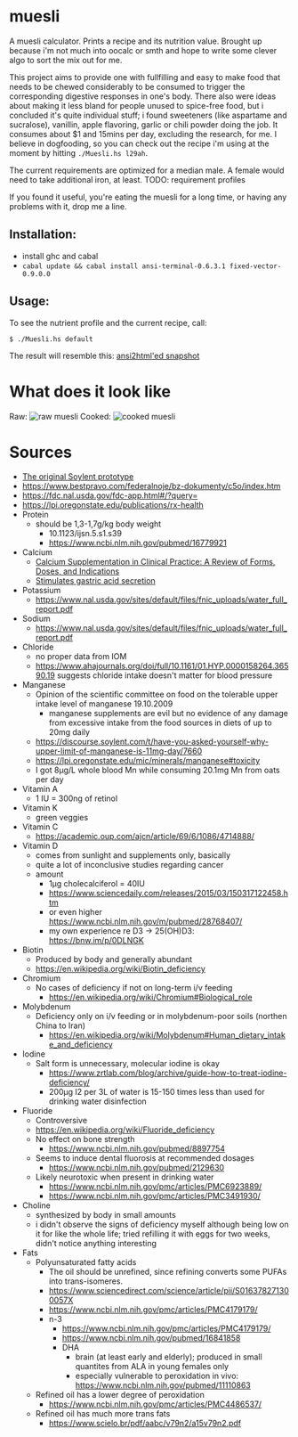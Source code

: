 # muesli

A muesli calculator. Prints a recipe and its nutrition value. Brought up because i'm not much into oocalc or smth and hope to write some clever algo to sort the mix out for me.

This project aims to provide one with fullfilling and easy to make food that needs to be chewed considerably to be consumed to trigger the corresponding digestive responses in one's body. There also were ideas about making it less bland for people unused to spice-free food, but i concluded it's quite individual stuff; i found sweeteners (like aspartame and sucralose), vanillin, apple flavoring, garlic or chili powder doing the job. It consumes about $1 and 15mins per day, excluding the research, for me. I believe in dogfooding, so you can check out the recipe i'm using at the moment by hitting `./Muesli.hs l29ah`.

The current requirements are optimized for a median male. A female would need to take additional iron, at least. TODO: requirement profiles

If you found it useful, you're eating the muesli for a long time, or having any problems with it, drop me a line.

## Installation:

* install ghc and cabal
* `cabal update && cabal install ansi-terminal-0.6.3.1 fixed-vector-0.9.0.0`

## Usage:

To see the nutrient profile and the current recipe, call:


```
$ ./Muesli.hs default
```

The result will resemble this: [ansi2html'ed snapshot](http://muesli.l29ah.blasux.ru/muesli-dump.html)

# What does it look like

Raw:
![raw muesli](https://dump.bitcheese.net/files/syjinyr/a.jpeg)
Cooked:
![cooked muesli](https://dump.bitcheese.net/files/wucurif/b.jpeg)

# Sources
* [The original Soylent prototype](https://web.archive.org/web/20170305070025/http://robrhinehart.com/?p=424)
* https://www.bestpravo.com/federalnoje/bz-dokumenty/c5o/index.htm
* https://fdc.nal.usda.gov/fdc-app.html#/?query=
* https://lpi.oregonstate.edu/publications/rx-health
* Protein
  * should be 1,3-1,7g/kg body weight
    * 10.1123/ijsn.5.s1.s39
    * https://www.ncbi.nlm.nih.gov/pubmed/16779921
* Calcium
  * [Calcium Supplementation in Clinical Practice: A Review of Forms, Doses, and Indications](https://onlinelibrary.wiley.com/doi/full/10.1177/0115426507022003286)
  * [Stimulates gastric acid secretion](https://www.ncbi.nlm.nih.gov/pmc/articles/PMC1411522/)
* Potassium
  * https://www.nal.usda.gov/sites/default/files/fnic_uploads/water_full_report.pdf
* Sodium
  * https://www.nal.usda.gov/sites/default/files/fnic_uploads/water_full_report.pdf
* Chloride
  * no proper data from IOM
  * https://www.ahajournals.org/doi/full/10.1161/01.HYP.0000158264.36590.19 suggests chloride intake doesn't matter for blood pressure
* Manganese
  * Opinion of the scientific committee on food on the tolerable upper intake level of manganese 19.10.2009
    * manganese supplements are evil but no evidence of any damage from excessive intake from the food sources in diets of up to 20mg daily
  * https://discourse.soylent.com/t/have-you-asked-yourself-why-upper-limit-of-manganese-is-11mg-day/7660
  * https://lpi.oregonstate.edu/mic/minerals/manganese#toxicity
  * I got 8µg/L whole blood Mn while consuming 20.1mg Mn from oats per day
* Vitamin A
  * 1 IU = 300ng of retinol
* Vitamin K
  * green veggies
* Vitamin C
  * https://academic.oup.com/ajcn/article/69/6/1086/4714888/
* Vitamin D
  * comes from sunlight and supplements only, basically
  * quite a lot of inconclusive studies regarding cancer
  * amount
    * 1µg cholecalciferol = 40IU
    * https://www.sciencedaily.com/releases/2015/03/150317122458.htm
    * or even higher https://www.ncbi.nlm.nih.gov/m/pubmed/28768407/
    * my own experience re D3 -> 25(OH)D3: https://bnw.im/p/0DLNGK
* Biotin
  * Produced by body and generally abundant
  * https://en.wikipedia.org/wiki/Biotin_deficiency
* Chromium
  * No cases of deficiency if not on long-term i/v feeding
    * https://en.wikipedia.org/wiki/Chromium#Biological_role
* Molybdenum
  * Deficiency only on i/v feeding or in molybdenum-poor soils (northen China to Iran)
    * https://en.wikipedia.org/wiki/Molybdenum#Human_dietary_intake_and_deficiency
* Iodine
  * Salt form is unnecessary, molecular iodine is okay
    * https://www.zrtlab.com/blog/archive/guide-how-to-treat-iodine-deficiency/
    * 200µg I2 per 3L of water is 15-150 times less than used for drinking water disinfection
* Fluoride
  * Controversive
  * https://en.wikipedia.org/wiki/Fluoride_deficiency
  * No effect on bone strength
    * https://www.ncbi.nlm.nih.gov/pubmed/8897754
  * Seems to induce dental fluorosis at recommended dosages
    * https://www.ncbi.nlm.nih.gov/pubmed/2129630
  * Likely neurotoxic when present in drinking water
    * https://www.ncbi.nlm.nih.gov/pmc/articles/PMC6923889/
    * https://www.ncbi.nlm.nih.gov/pmc/articles/PMC3491930/
* Choline
  * synthesized by body in small amounts
  * i didn't observe the signs of deficiency myself although being low on it for like the whole life; tried refilling it with eggs for two weeks, didn't notice anything interesting
* Fats
  * Polyunsaturated fatty acids
    * The oil should be unrefined, since refining converts some PUFAs into trans-isomeres.
    * https://www.sciencedirect.com/science/article/pii/S016378271300057X
    * https://www.ncbi.nlm.nih.gov/pmc/articles/PMC4179179/
    * n-3
      * https://www.ncbi.nlm.nih.gov/pmc/articles/PMC4179179/
      * https://www.ncbi.nlm.nih.gov/pubmed/16841858
      * DHA
        * brain (at least early and elderly); produced in small quantites from ALA in young females only
        * especially vulnerable to peroxidation in vivo: https://www.ncbi.nlm.nih.gov/pubmed/11110863
  * Refined oil has a lower degree of peroxidation
    * https://www.ncbi.nlm.nih.gov/pmc/articles/PMC4486537/
  * Refined oil has much more trans fats
    * https://www.scielo.br/pdf/aabc/v79n2/a15v79n2.pdf
